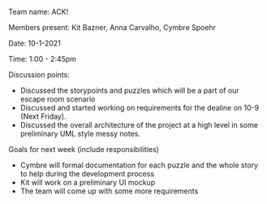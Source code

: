 Team name: ACK!

Members present: Kit Bazner, Anna Carvalho, Cymbre Spoehr

Date: 10-1-2021

Time: 1:00 - 2:45pm

Discussion points: 
* Discussed the storypoints and puzzles which will be a part of our escape room scenario
* Discussed and started working on requirements for the dealine on 10-9 (Next Friday). 
* Discussed the overall architecture of the project at a high level in some preliminary UML style messy notes. 

Goals for next week (include responsibilities)

* Cymbre will formal documentation for each puzzle and the whole story to help during the development process
* Kit will work on a preliminary UI mockup
* The team will come up with some more requirements